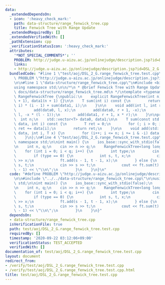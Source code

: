 ```yaml
---
data:
  _extendedDependsOn:
  - icon: ':heavy_check_mark:'
    path: data-structure/range_fenwick_tree.cpp
    title: Fenwick Tree with Range Update
  _extendedRequiredBy: []
  _extendedVerifiedWith: []
  _pathExtension: cpp
  _verificationStatusIcon: ':heavy_check_mark:'
  attributes:
    '*NOT_SPECIAL_COMMENTS*': ''
    PROBLEM: http://judge.u-aizu.ac.jp/onlinejudge/description.jsp?id=DSL_2_G
    links:
    - http://judge.u-aizu.ac.jp/onlinejudge/description.jsp?id=DSL_2_G
  bundledCode: "#line 1 \"test/aoj/DSL_2_G.range_fenwick_tree.test.cpp\"\n#define\
    \ PROBLEM \"http://judge.u-aizu.ac.jp/onlinejudge/description.jsp?id=DSL_2_G\"\
    \n\n#line 1 \"data-structure/range_fenwick_tree.cpp\"\n#include <bits/stdc++.h>\n\
    using namespace std;\n\n/*\n * @brief Fenwick Tree with Range Update\n * @docs\
    \ docs/data-structure/range_fenwick_tree.md\n */\ntemplate <typename T>\nclass\
    \ RangeFenwickTree {\npublic:\n    explicit RangeFenwickTree(int n) : n(n), data0(n\
    \ + 1), data1(n + 1) {}\n\n    T sum(int i) const {\n        return sum(data0,\
    \ i) * (i - 1) + sum(data1, i);\n    }\n\n    void add(int l, int r, T x) {\n\
    \        add(data0, l, x);\n        add(data0, r + 1, -x);\n        add(data1,\
    \ l, -x * (l - 1));\n        add(data1, r + 1, x * r);\n    }\n\nprivate:\n  \
    \  int n;\n    std::vector<T> data0, data1;\n\n    T sum(const std::vector<T>&\
    \ data, int i) const {\n        T ret = 0;\n        for (; i > 0; i -= i & -i)\
    \ ret += data[i];\n        return ret;\n    }\n\n    void add(std::vector<T>&\
    \ data, int i, T x) {\n        for (i++; i <= n; i += i & -i) data[i] += x;\n\
    \    }\n};\n#line 4 \"test/aoj/DSL_2_G.range_fenwick_tree.test.cpp\"\n\nusing\
    \ namespace std;\n\nint main() {\n    ios_base::sync_with_stdio(false);\n    cin.tie(0);\n\
    \n    int n, q;\n    cin >> n >> q;\n    RangeFenwickTree<long long> ft(n+1);\n\
    \    for (int i = 0; i < q; i++) {\n        int type;\n        cin >> type;\n\
    \        if (type == 0) {\n            int s, t, x;\n            cin >> s >> t\
    \ >> x;\n            ft.add(s - 1, t - 1, x);\n        } else {\n            int\
    \ s, t;\n            cin >> s >> t;\n            cout << ft.sum(t) - ft.sum(s\
    \ - 1) << \"\\n\";\n        }\n    }\n}\n"
  code: "#define PROBLEM \"http://judge.u-aizu.ac.jp/onlinejudge/description.jsp?id=DSL_2_G\"\
    \n\n#include \"../../data-structure/range_fenwick_tree.cpp\"\n\nusing namespace\
    \ std;\n\nint main() {\n    ios_base::sync_with_stdio(false);\n    cin.tie(0);\n\
    \n    int n, q;\n    cin >> n >> q;\n    RangeFenwickTree<long long> ft(n+1);\n\
    \    for (int i = 0; i < q; i++) {\n        int type;\n        cin >> type;\n\
    \        if (type == 0) {\n            int s, t, x;\n            cin >> s >> t\
    \ >> x;\n            ft.add(s - 1, t - 1, x);\n        } else {\n            int\
    \ s, t;\n            cin >> s >> t;\n            cout << ft.sum(t) - ft.sum(s\
    \ - 1) << \"\\n\";\n        }\n    }\n}"
  dependsOn:
  - data-structure/range_fenwick_tree.cpp
  isVerificationFile: true
  path: test/aoj/DSL_2_G.range_fenwick_tree.test.cpp
  requiredBy: []
  timestamp: '2020-09-22 03:12:06+09:00'
  verificationStatus: TEST_ACCEPTED
  verifiedWith: []
documentation_of: test/aoj/DSL_2_G.range_fenwick_tree.test.cpp
layout: document
redirect_from:
- /verify/test/aoj/DSL_2_G.range_fenwick_tree.test.cpp
- /verify/test/aoj/DSL_2_G.range_fenwick_tree.test.cpp.html
title: test/aoj/DSL_2_G.range_fenwick_tree.test.cpp
---
```

